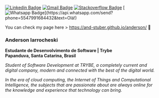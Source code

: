 [![Linkedin Badge](https://img.shields.io/badge/-LinkedIn-blue?style=flat-square&logo=Linkedin&logoColor=white&link=https://www.linkedin.com/in/anderson-iarrocheski/)](https://www.linkedin.com/in/anderson-iarrocheski/)
[![Gmail Badge](https://img.shields.io/badge/-Gmail-c14438?style=flat-square&logo=Gmail&logoColor=white&link=mailto:and.stuber@gmail.com)](mailto:and.stuber@gmail.com)
[![Stackoverflow Badge](https://img.shields.io/badge/-Stackoverflow-4CA143?style=flat-square&logo=Stackoverflow&logoColor=white&link=https://pt.stackoverflow.com/users/186861/anderson)](https://pt.stackoverflow.com/users/186861/anderson)
[![Whatsapp Badge](https://img.shields.io/badge/-Whatsapp-4CA143?style=flat-square&labelColor=4CA143&logo=whatsapp&logoColor=white&link=https://api.whatsapp.com/send?phone=5547991684432&text=Olá!)](https://api.whatsapp.com/send?phone=5547991684432&text=Olá!)

You can check my page here > https://and-stuber.github.io/anderson/ :rocket:

### Anderson Iarrocheski
**Estudante de Desenvolvimento de Software | Trybe** <br>
**Papanduva, Santa Catarina, Brasil**

*Student of Software Development at TRYBE, a completely current and digital company,
modern and connected with the best of the digital world.*

*In the era of cloud computing, the Internet of Things and Computational Intelligence, the subjects that are passionate about are always online for the knowledge and experience that technology can bring.*
